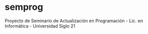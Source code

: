 # semprog
Proyecto de Seminario de Actualización en Programación - Lic. en Informática - Universidad Siglo 21

